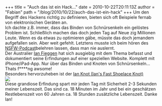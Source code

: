 +++
title = "Auch das ist ein Hack..."
date = 2010-10-22T20:11:13Z
author = "Fabian"
path = "/blog/2010/10/22/auch-das-ist-ein-hack"
+++
Um den Begriff des Hackens richtig zu definieren, bieten sich oft
Beispiele fernab von elektronischen Geräten an.  
Ich dachte z.B. immer, dass das Binden von Schnürsenkeln ein gelöstes
Problem ist. Schließlich machen das doch jeden Tag auf Neue zig
Millionen Leute. Wenn es da etwas zu optimieren gäbe, müsste das doch
jemandem aufgefallen sein. Aber weit gefehlt. Letztens musste ich beim
hören des
[NSFW-Podcast](https://tim.geekheim.de/category/podcast/nsfw/ "NSFW-Podcast")belehren
lassen, dass man nie auslernt.  
Der Australier [Ian Fieggen](https://www.fieggen.com/ "Ian Fieggen") hat
sich ausgiebig mit dem Thema befasst und dokumentiert seine Erfindungen
auf einer speziellen Website. Komplett mit iPhone/iPad-App. Nur über das
Binden und Knoten von Schnürsenkeln... Thats f\*\*\*\*ng awsome\!  
Besonders hervorzuheben ist der [Ian Knot (Ian's Fast Shoelace
Knot)](https://www.fieggen.com/shoelace/ianknot.htm "Ian Knot")  
![](https://www.fieggen.com/shoelace/IanKnot16.gif)  
Diese grandiose Erfindung spart mir jeden Tag mit Sicherheit 2-3
Sekunden meiner Lebenszeit. Das sind ca. 18 Minuten im Jahr und bei ein
geschätzen Restlebenszeit von 60 Jahren ca. 18 Stunden zusätzliche
Lebenszeit. Danke Ian\!
